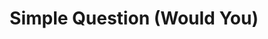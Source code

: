 ---
title: Simple Question (Would You)
layout: revealjs-structure
script:
- Would you ___?
- Yes, I would.
- No, I wouldn't.
examples:
- visit India
- like to live near the beach
- study Japanese
- eat dog's meat in China
- drive to the Northeast of Brazil
- give all your money to a homeless person
- have more than 2 kids
- leave your family to live in Europe
- pay to have a personal coach
- teach English
---